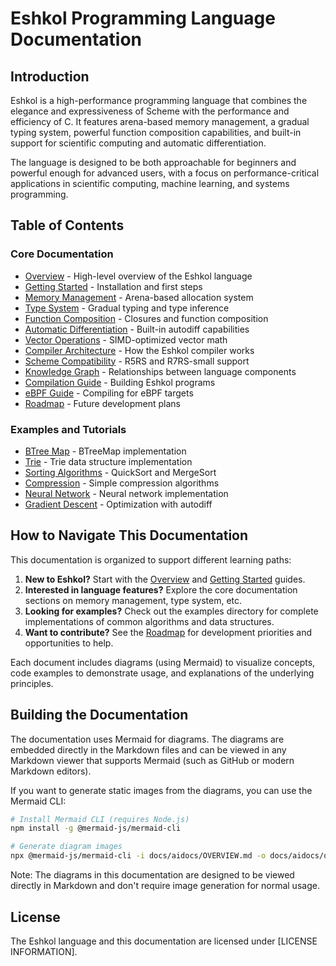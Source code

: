 # Eshkol Programming Language Documentation

## Introduction

Eshkol is a high-performance programming language that combines the elegance and expressiveness of Scheme with the performance and efficiency of C. It features arena-based memory management, a gradual typing system, powerful function composition capabilities, and built-in support for scientific computing and automatic differentiation.

The language is designed to be both approachable for beginners and powerful enough for advanced users, with a focus on performance-critical applications in scientific computing, machine learning, and systems programming.

## Table of Contents

### Core Documentation

- [Overview](OVERVIEW.md) - High-level overview of the Eshkol language
- [Getting Started](GETTING_STARTED.md) - Installation and first steps
- [Memory Management](MEMORY_MANAGEMENT.md) - Arena-based allocation system
- [Type System](TYPE_SYSTEM.md) - Gradual typing and type inference
- [Function Composition](FUNCTION_COMPOSITION.md) - Closures and function composition
- [Automatic Differentiation](AUTODIFF.md) - Built-in autodiff capabilities
- [Vector Operations](VECTOR_OPERATIONS.md) - SIMD-optimized vector math
- [Compiler Architecture](COMPILER_ARCHITECTURE.md) - How the Eshkol compiler works
- [Scheme Compatibility](SCHEME_COMPATIBILITY.md) - R5RS and R7RS-small support
- [Knowledge Graph](KNOWLEDGE_GRAPH.md) - Relationships between language components
- [Compilation Guide](COMPILATION_GUIDE.md) - Building Eshkol programs
- [eBPF Guide](EBPF_GUIDE.md) - Compiling for eBPF targets
- [Roadmap](ROADMAP.md) - Future development plans

### Examples and Tutorials

- [BTree Map](examples/BTREE_MAP.md) - BTreeMap implementation
- [Trie](examples/TRIE.md) - Trie data structure implementation
- [Sorting Algorithms](examples/SORTING.md) - QuickSort and MergeSort
- [Compression](examples/COMPRESSION.md) - Simple compression algorithms
- [Neural Network](examples/NEURAL_NETWORK.md) - Neural network implementation
- [Gradient Descent](examples/GRADIENT_DESCENT.md) - Optimization with autodiff

## How to Navigate This Documentation

This documentation is organized to support different learning paths:

1. **New to Eshkol?** Start with the [Overview](OVERVIEW.md) and [Getting Started](GETTING_STARTED.md) guides.
2. **Interested in language features?** Explore the core documentation sections on memory management, type system, etc.
3. **Looking for examples?** Check out the examples directory for complete implementations of common algorithms and data structures.
4. **Want to contribute?** See the [Roadmap](ROADMAP.md) for development priorities and opportunities to help.

Each document includes diagrams (using Mermaid) to visualize concepts, code examples to demonstrate usage, and explanations of the underlying principles.

## Building the Documentation

The documentation uses Mermaid for diagrams. The diagrams are embedded directly in the Markdown files and can be viewed in any Markdown viewer that supports Mermaid (such as GitHub or modern Markdown editors).

If you want to generate static images from the diagrams, you can use the Mermaid CLI:

```bash
# Install Mermaid CLI (requires Node.js)
npm install -g @mermaid-js/mermaid-cli

# Generate diagram images
npx @mermaid-js/mermaid-cli -i docs/aidocs/OVERVIEW.md -o docs/aidocs/overview_diagram.png
```

Note: The diagrams in this documentation are designed to be viewed directly in Markdown and don't require image generation for normal usage.

## License

The Eshkol language and this documentation are licensed under [LICENSE INFORMATION].

